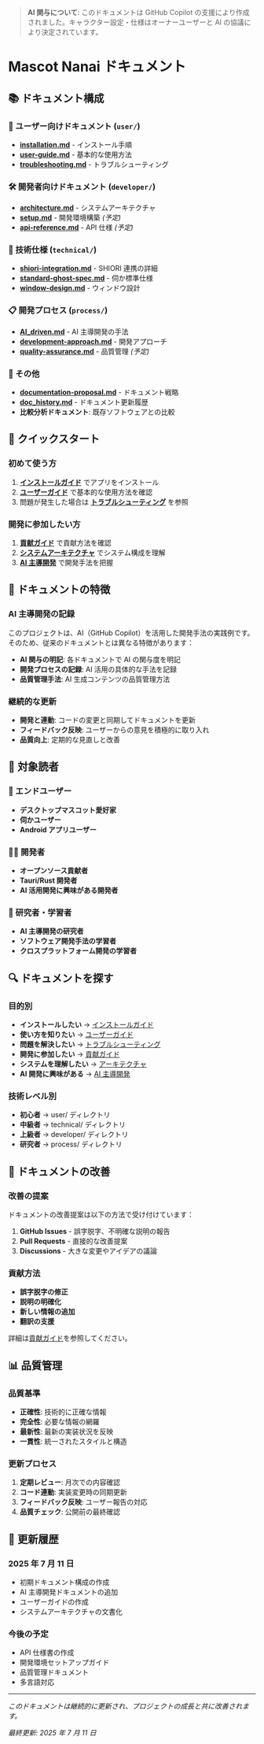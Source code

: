 > **AI 関与について**: このドキュメントは GitHub
> Copilot の支援により作成されました。キャラクター設定・仕様はオーナーユーザーと AI の協議により決定されています。

# Mascot Nanai ドキュメント

## 📚 ドキュメント構成

### 📖 ユーザー向けドキュメント (`user/`)

- **[installation.md](user/installation.md)** - インストール手順
- **[user-guide.md](user/user-guide.md)** - 基本的な使用方法
- **[troubleshooting.md](user/troubleshooting.md)** - トラブルシューティング

### 🛠️ 開発者向けドキュメント (`developer/`)

- **[architecture.md](developer/architecture.md)** - システムアーキテクチャ
- **[setup.md](developer/setup.md)** - 開発環境構築 _(予定)_
- **[api-reference.md](developer/api-reference.md)** - API 仕様 _(予定)_

### 🔧 技術仕様 (`technical/`)

- **[shiori-integration.md](shiori-integration.md)** - SHIORI 連携の詳細
- **[standard-ghost-spec.md](standard-ghost-spec.md)** - 伺か標準仕様
- **[window-design.md](window-design.md)** - ウィンドウ設計

### 📋 開発プロセス (`process/`)

- **[AI_driven.md](AI_driven.md)** - AI 主導開発の手法
- **[development-approach.md](development-approach.md)** - 開発アプローチ
- **[quality-assurance.md](process/quality-assurance.md)** - 品質管理 _(予定)_

### 🎨 その他

- **[documentation-proposal.md](documentation-proposal.md)** - ドキュメント戦略
- **[doc_history.md](doc_history.md)** - ドキュメント更新履歴
- **比較分析ドキュメント**: 既存ソフトウェアとの比較

## 🚀 クイックスタート

### 初めて使う方

1. **[インストールガイド](user/installation.md)** でアプリをインストール
2. **[ユーザーガイド](user/user-guide.md)** で基本的な使用方法を確認
3. 問題が発生した場合は **[トラブルシューティング](user/troubleshooting.md)** を参照

### 開発に参加したい方

1. **[貢献ガイド](../CONTRIBUTING.md)** で貢献方法を確認
2. **[システムアーキテクチャ](developer/architecture.md)** でシステム構成を理解
3. **[AI 主導開発](AI_driven.md)** で開発手法を把握

## 📝 ドキュメントの特徴

### AI 主導開発の記録

このプロジェクトは、AI（GitHub Copilot）を活用した開発手法の実践例です。そのため、従来のドキュメントとは異なる特徴があります：

- **AI 関与の明記**: 各ドキュメントで AI の関与度を明記
- **開発プロセスの記録**: AI 活用の具体的な手法を記録
- **品質管理手法**: AI 生成コンテンツの品質管理方法

### 継続的な更新

- **開発と連動**: コードの変更と同期してドキュメントを更新
- **フィードバック反映**: ユーザーからの意見を積極的に取り入れ
- **品質向上**: 定期的な見直しと改善

## 🎯 対象読者

### 📱 エンドユーザー

- **デスクトップマスコット愛好家**
- **伺かユーザー**
- **Android アプリユーザー**

### 👨‍💻 開発者

- **オープンソース貢献者**
- **Tauri/Rust 開発者**
- **AI 活用開発に興味がある開発者**

### 🔬 研究者・学習者

- **AI 主導開発の研究者**
- **ソフトウェア開発手法の学習者**
- **クロスプラットフォーム開発の学習者**

## 🔍 ドキュメントを探す

### 目的別

- **インストールしたい** → [インストールガイド](user/installation.md)
- **使い方を知りたい** → [ユーザーガイド](user/user-guide.md)
- **問題を解決したい** → [トラブルシューティング](user/troubleshooting.md)
- **開発に参加したい** → [貢献ガイド](../CONTRIBUTING.md)
- **システムを理解したい** → [アーキテクチャ](developer/architecture.md)
- **AI 開発に興味がある** → [AI 主導開発](AI_driven.md)

### 技術レベル別

- **初心者** → user/ ディレクトリ
- **中級者** → technical/ ディレクトリ
- **上級者** → developer/ ディレクトリ
- **研究者** → process/ ディレクトリ

## 🤝 ドキュメントの改善

### 改善の提案

ドキュメントの改善提案は以下の方法で受け付けています：

1. **GitHub Issues** - 誤字脱字、不明確な説明の報告
2. **Pull Requests** - 直接的な改善提案
3. **Discussions** - 大きな変更やアイデアの議論

### 貢献方法

- **誤字脱字の修正**
- **説明の明確化**
- **新しい情報の追加**
- **翻訳の支援**

詳細は[貢献ガイド](../CONTRIBUTING.md)を参照してください。

## 📊 品質管理

### 品質基準

- **正確性**: 技術的に正確な情報
- **完全性**: 必要な情報の網羅
- **最新性**: 最新の実装状況を反映
- **一貫性**: 統一されたスタイルと構造

### 更新プロセス

1. **定期レビュー**: 月次での内容確認
2. **コード連動**: 実装変更時の同期更新
3. **フィードバック反映**: ユーザー報告の対応
4. **品質チェック**: 公開前の最終確認

## 📅 更新履歴

### 2025 年 7 月 11 日

- 初期ドキュメント構成の作成
- AI 主導開発ドキュメントの追加
- ユーザーガイドの作成
- システムアーキテクチャの文書化

### 今後の予定

- API 仕様書の作成
- 開発環境セットアップガイド
- 品質管理ドキュメント
- 多言語対応

---

_このドキュメントは継続的に更新され、プロジェクトの成長と共に改善されます。_

_最終更新: 2025 年 7 月 11 日_
